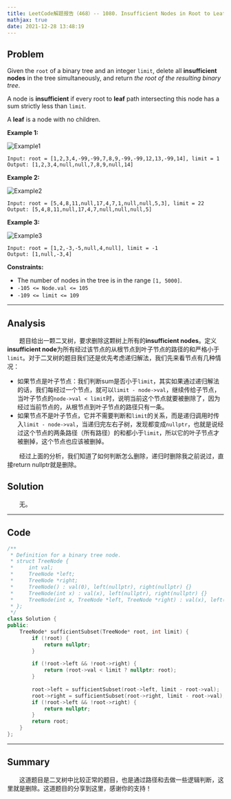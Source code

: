 ```yaml
---
title: LeetCode解题报告（468）-- 1080. Insufficient Nodes in Root to Leaf Paths
mathjax: true
date: 2021-12-28 13:48:19
---
```


## Problem

Given the `root` of a binary tree and an integer `limit`, delete all **insufficient nodes** in the tree simultaneously, and return *the root of the resulting binary tree*.

A node is **insufficient** if every root to **leaf** path intersecting this node has a sum strictly less than `limit`.

A **leaf** is a node with no children.

<!-- more -->

**Example 1:**

![Example1](https://assets.leetcode.com/uploads/2019/06/05/insufficient-11.png)

```
Input: root = [1,2,3,4,-99,-99,7,8,9,-99,-99,12,13,-99,14], limit = 1
Output: [1,2,3,4,null,null,7,8,9,null,14]
```

**Example 2:**

![Example2](https://assets.leetcode.com/uploads/2019/06/05/insufficient-3.png)

```
Input: root = [5,4,8,11,null,17,4,7,1,null,null,5,3], limit = 22
Output: [5,4,8,11,null,17,4,7,null,null,null,5]
```

**Example 3:**

![Example3](https://assets.leetcode.com/uploads/2019/06/11/screen-shot-2019-06-11-at-83301-pm.png)

```
Input: root = [1,2,-3,-5,null,4,null], limit = -1
Output: [1,null,-3,4]
```



**Constraints:**

- The number of nodes in the tree is in the range `[1, 5000]`.
- `-105 <= Node.val <= 105`
- `-109 <= limit <= 109`

---

## Analysis

&emsp;&emsp;题目给出一颗二叉树，要求删除这颗树上所有的**insufficient nodes**。定义**insufficient node**为所有经过该节点的从根节点到叶子节点的路径的和严格小于`limit`。对于二叉树的题目我们还是优先考虑递归解法，我们先来看节点有几种情况：

+ 如果节点是叶子节点：我们判断sum是否小于`limit`，其实如果通过递归解法的话，我们每经过一个节点，就可以`limit - node->val`，继续传给子节点，当叶子节点的`node->val < limit`时，说明当前这个节点就要被删除了，因为经过当前节点的，从根节点到叶子节点的路径只有一条。
+ 如果节点不是叶子节点，它并不需要判断和`limit`的关系，而是递归调用时传入`limit - node->val`，当递归完左右子树，发现都变成`nullptr`，也就是说经过这个节点的两条路径（所有路径）的和都小于`limit`，所以它的叶子节点才被删掉，这个节点也应该被删掉。

&emsp;&emsp;经过上面的分析，我们知道了如何判断怎么删除，递归时删除我之前说过，直接return nullptr就是删除。

## Solution

&emsp;&emsp;无。

------

## Code

```c++
/**
 * Definition for a binary tree node.
 * struct TreeNode {
 *     int val;
 *     TreeNode *left;
 *     TreeNode *right;
 *     TreeNode() : val(0), left(nullptr), right(nullptr) {}
 *     TreeNode(int x) : val(x), left(nullptr), right(nullptr) {}
 *     TreeNode(int x, TreeNode *left, TreeNode *right) : val(x), left(left), right(right) {}
 * };
 */
class Solution {
public:
    TreeNode* sufficientSubset(TreeNode* root, int limit) {
        if (!root) {
            return nullptr;
        }
        
        if (!root->left && !root->right) {
            return (root->val < limit ? nullptr: root);
        }
        
        root->left = sufficientSubset(root->left, limit - root->val);
        root->right = sufficientSubset(root->right, limit - root->val);
        if (!root->left && !root->right) {
            return nullptr;
        }
        return root;
    }
};
```

------

## Summary

&emsp;&emsp;这道题目是二叉树中比较正常的题目，也是通过路径和去做一些逻辑判断，这里就是删除。这道题目的分享到这里，感谢你的支持！
